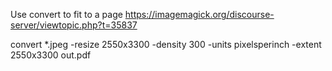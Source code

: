 Use convert to fit to a page
https://imagemagick.org/discourse-server/viewtopic.php?t=35837

convert *.jpeg -resize 2550x3300 -density 300 -units pixelsperinch -extent 2550x3300 out.pdf
